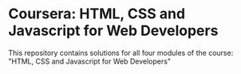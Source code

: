 # Coursera: HTML, CSS and Javascript for Web Developers

This repository contains solutions for all four modules of the course: "HTML, CSS and Javascript for Web Developers"
